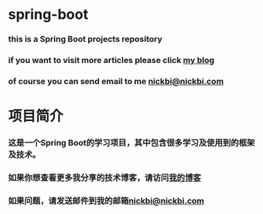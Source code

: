 # spring-boot
### this is a Spring Boot projects repository
### if you want to visit more articles please click [my blog](https://www.jianshu.com/u/1bb4b4eaef1e)
### of course you can send email to me [nickbi@nickbi.com](mailto:nickbi@nickbi.com)

# 项目简介
### 这是一个Spring Boot的学习项目，其中包含很多学习及使用到的框架及技术。
### 如果你想查看更多我分享的技术博客，请访问[我的博客](https://www.jianshu.com/u/1bb4b4eaef1e)
### 如果问题，请发送邮件到我的邮箱[nickbi@nickbi.com](mailto:nickbi@nickbi.com)
